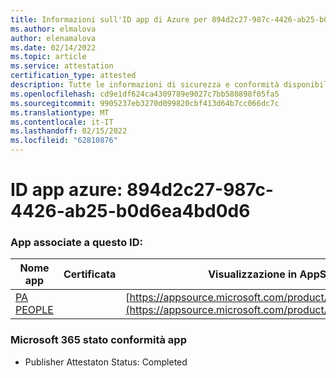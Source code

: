 ```yaml
---
title: Informazioni sull'ID app di Azure per 894d2c27-987c-4426-ab25-b0d6ea4bd0d6
ms.author: elmalova
author: elenamalova
ms.date: 02/14/2022
ms.topic: article
ms.service: attestation
certification_type: attested
description: Tutte le informazioni di sicurezza e conformità disponibili per 894d2c27-987c-4426-ab25-b0d6ea4bd0d6.
ms.openlocfilehash: cd9e1df624ca4309789e9027c7bb580898f05fa5
ms.sourcegitcommit: 9905237eb3270d099820cbf413d64b7cc066dc7c
ms.translationtype: MT
ms.contentlocale: it-IT
ms.lasthandoff: 02/15/2022
ms.locfileid: "62810876"
---
```

# <a name="azure-app-id-894d2c27-987c-4426-ab25-b0d6ea4bd0d6"></a>ID app azure: 894d2c27-987c-4426-ab25-b0d6ea4bd0d6


### <a name="apps-associated-with-this-id"></a>App associate a questo ID:
| **Nome app** | **Certificata** | **Visualizzazione in AppSource** |
|--------------|---------------|-----------------------|
| [PA PEOPLE](https://docs.microsoft.com/microsoft-365-app-certification/forward/WA200002948) |  | [https://appsource.microsoft.com/product/office/WA200002948](https://appsource.microsoft.com/product/office/WA200002948) |

### <a name="microsoft-365-app-compliance-status"></a>Microsoft 365 stato conformità app
- Publisher Attestaton Status: Completed
